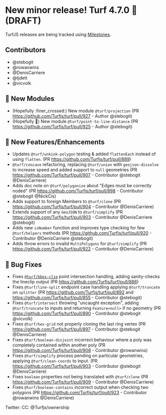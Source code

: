 # New minor release! Turf 4.7.0 🎉 (DRAFT)

TurfJS releases are being tracked using [Milestones](https://github.com/Turfjs/turf/milestone/11?closed=1).

## Contributors

- @stebogit
- @rowanwins
- @DenisCarriere
- @tjdett
- @vicvolk

## 🚀 New Modules
- (Hopefully :finer_crossed:) New module `@turf/projection`
(PR https://github.com/Turfjs/turf/pull/927 - Author @stebogit)
- (Hopefully 🤞) New module `@turf/point-to-line-distance`
(PR https://github.com/Turfjs/turf/pull/925 - Author @stebogit)


## 🏅 New Features/Enhancements
- Updates `@turf/unkink-polygon` testing & added `flattenEach` instead of using `flatten`.
(PR https://github.com/Turfjs/turf/pull/889)
- `@turf/concave` refactoring, replacing `@turf/union` with `geojson-dissolve` to increase speed and added support to `null` geometries
(PR https://github.com/Turfjs/turf/pull/907 - Contributor @stebogit @DenisCarriere)
- Adds doc note on `@turf/polygonize` about "Edges must be correctly noded"
(PR https://github.com/Turfjs/turf/pull/898 - Contributor @stebogit @NickCis)
- Adds support to foreign Members to `@turf/clone`
(PR https://github.com/Turfjs/turf/pull/904 - Contributor @DenisCarriere)
- Extends support of any `GeoJSON` to `@turf/simplify`
(PR https://github.com/Turfjs/turf/pull/903 - Contributor @DenisCarriere @stebogit)
- Adds new `isNumber` function and improves type checking for few `@turf/helpers` methods
(PR https://github.com/Turfjs/turf/pull/920 - Contributor @DenisCarriere @stebogit)
- Adds throw errors to invalid `MultiPolygons` for `@turf/simplify`
(PR https://github.com/Turfjs/turf/pull/922 - Contributor @DenisCarriere)


## 🐛 Bug Fixes
- Fixes [`@turf/bbox-clip`](https://github.com/Turfjs/turf/tree/master/packages/turf-bbox-clip) point intersection handling, adding sanity-checks the lineclip output
(PR https://github.com/Turfjs/turf/pull/886)
- Fixes `@turf/line-split` endpoint case handling applying `@turf/truncate` on `splitter`
(PR https://github.com/Turfjs/turf/pull/892 and https://github.com/Turfjs/turf/pull/855 - Contributor @stebogit)
- Fixes `@turf/intersect` throwing "uncaught exception", adding `@turf/truncate` to inputs and returning `Feature<null>` if no geometry
(PR https://github.com/Turfjs/turf/pull/890 - Contributor @stebogit @vicvolk)
- Fixes `@turf/hex-grid` not properly cloning the last ring vertex
(PR https://github.com/Turfjs/turf/pull/897 - Contributor @stebogit @DenisCarriere)
- Fixes `@turf/boolean-disjoint` incorrect behaviour where a poly was completely contained within another poly
(PR https://github.com/Turfjs/turf/pull/908 - Contributor @rowanwins)
- Fixes `@turf/simplify` process pending on particular geometries, applying `@turf/clean-coords` to input.
(PR https://github.com/Turfjs/turf/pull/903 - Contributor @stebogit @DenisCarriere)
- Fixes `boolean` properties not being translated with `@turf/clone`
(PR https://github.com/Turfjs/turf/pull/909 - Contributor @DenisCarriere)
- Fixes `@turf/boolean-contains` incorrect output when checking two polygons 
(PR https://github.com/Turfjs/turf/pull/923 - Contributor @rowanwins @DenisCarriere)


Twitter: <Tweet>
CC: @Turfjs/ownership 

